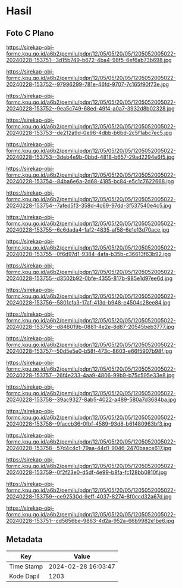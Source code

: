 # Hasil

## Foto C Plano

https://sirekap-obj-formc.kpu.go.id/a6b2/pemilu/pdpr/12/05/05/20/05/1205052005022-20240228-153751--3d15b749-b672-4ba4-98f5-6ef6ab73b698.jpg

https://sirekap-obj-formc.kpu.go.id/a6b2/pemilu/pdpr/12/05/05/20/05/1205052005022-20240228-153752--97996299-781e-46fd-9707-7c165f90f73e.jpg

https://sirekap-obj-formc.kpu.go.id/a6b2/pemilu/pdpr/12/05/05/20/05/1205052005022-20240228-153752--9ea5c749-68ed-49f4-a0a7-3932d8b02328.jpg

https://sirekap-obj-formc.kpu.go.id/a6b2/pemilu/pdpr/12/05/05/20/05/1205052005022-20240228-153753--de212a9d-0e96-4dbb-b6bd-2c5f1abc7ec5.jpg

https://sirekap-obj-formc.kpu.go.id/a6b2/pemilu/pdpr/12/05/05/20/05/1205052005022-20240228-153753--3deb4e9b-0bbd-4818-b657-29ad2294e6f5.jpg

https://sirekap-obj-formc.kpu.go.id/a6b2/pemilu/pdpr/12/05/05/20/05/1205052005022-20240228-153754--84ba6e6a-2d68-4185-bc84-e5c1c7622668.jpg

https://sirekap-obj-formc.kpu.go.id/a6b2/pemilu/pdpr/12/05/05/20/05/1205052005022-20240228-153754--7afed5f3-358d-4c69-97dd-3f537540e4c5.jpg

https://sirekap-obj-formc.kpu.go.id/a6b2/pemilu/pdpr/12/05/05/20/05/1205052005022-20240228-153755--6c6dada4-1af2-4835-af58-6e1e13d70ace.jpg

https://sirekap-obj-formc.kpu.go.id/a6b2/pemilu/pdpr/12/05/05/20/05/1205052005022-20240228-153755--0f6d97d1-9384-4afa-b35b-c36613f63b92.jpg

https://sirekap-obj-formc.kpu.go.id/a6b2/pemilu/pdpr/12/05/05/20/05/1205052005022-20240228-153755--d3502b92-0bfe-4355-817b-985e1d97ee6d.jpg

https://sirekap-obj-formc.kpu.go.id/a6b2/pemilu/pdpr/12/05/05/20/05/1205052005022-20240228-153756--5801cfa3-17af-413d-b948-e4504c28ee84.jpg

https://sirekap-obj-formc.kpu.go.id/a6b2/pemilu/pdpr/12/05/05/20/05/1205052005022-20240228-153756--d846019b-0881-4e2e-8d87-20545beb3777.jpg

https://sirekap-obj-formc.kpu.go.id/a6b2/pemilu/pdpr/12/05/05/20/05/1205052005022-20240228-153757--50d5e5e0-b58f-473c-8603-e66f5907b98f.jpg

https://sirekap-obj-formc.kpu.go.id/a6b2/pemilu/pdpr/12/05/05/20/05/1205052005022-20240228-153757--26f4e233-4aa9-4806-99b9-b75c595e33e8.jpg

https://sirekap-obj-formc.kpu.go.id/a6b2/pemilu/pdpr/12/05/05/20/05/1205052005022-20240228-153758--39ac9327-8ab5-4022-a489-580a7d3684ba.jpg

https://sirekap-obj-formc.kpu.go.id/a6b2/pemilu/pdpr/12/05/05/20/05/1205052005022-20240228-153758--9faccb36-0fbf-4589-93d8-b61480963bf3.jpg

https://sirekap-obj-formc.kpu.go.id/a6b2/pemilu/pdpr/12/05/05/20/05/1205052005022-20240228-153758--57d4c4c1-79aa-44d1-9046-2470baace617.jpg

https://sirekap-obj-formc.kpu.go.id/a6b2/pemilu/pdpr/12/05/05/20/05/1205052005022-20240228-153759--0f2f23e0-d5df-4e99-b8fa-fc128bb0810f.jpg

https://sirekap-obj-formc.kpu.go.id/a6b2/pemilu/pdpr/12/05/05/20/05/1205052005022-20240228-153759--ce92530d-9eff-4037-8274-8f0ccd32a67d.jpg

https://sirekap-obj-formc.kpu.go.id/a6b2/pemilu/pdpr/12/05/05/20/05/1205052005022-20240228-153751--cd5656be-9863-4d2a-952a-66b9982e1be6.jpg


## Metadata

| Key        | Value               |
| ---------- | ------------------- |
| Time Stamp | 2024-02-28 16:03:47 |
| Kode Dapil | 1203                |




